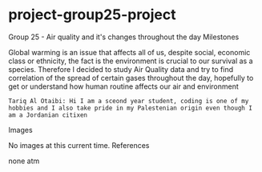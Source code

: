 # project-group25-project
Group 25 - Air quality and it's changes throughout the day
Milestones

Global warming is an issue that affects all of us, despite social, economic class or ethnicity, the fact is the environment is crucial to our survival as a species.
Therefore I decided to study Air Quality data and try to find correlation of the spread of certain gases throughout the day, hopefully to get or understand how human routine affects our air and environment

    Tariq Al Otaibi: Hi I am a sceond year student, coding is one of my hobbies and I also take pride in my Palestenian origin even though I am a Jordanian citixen
Images

No images at this current time.
References

none atm
